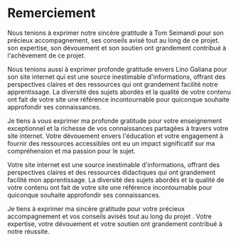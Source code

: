 # Remerciement

Nous tenions à exprimer notre sincère gratitude à Tom Seimandi pour son précieux accompagnement, ses conseils avisé tout au long de ce projet. son expertise, son dévouement et son soutien ont grandement contribué à l'achèvement de ce projet.

Nous tenions aussi à exprimer profonde gratitude envers Lino Galiana pour son site internet qui est une source inestimable d'informations, offrant des perspectives claires et des ressources qui ont grandement facilité notre apprentissage. La diversité des sujets abordés et la qualité de votre contenu ont fait de votre site une référence incontournable pour quiconque souhaite approfondir ses connaissances.

Je tiens à vous exprimer ma profonde gratitude pour votre enseignement exceptionnel et la richesse de vos connaissances partagées à travers votre site internet. Votre dévouement envers l'éducation et votre engagement à fournir des ressources accessibles ont eu un impact significatif sur ma compréhension et ma passion pour le sujet.

Votre site internet est une source inestimable d'informations, offrant des perspectives claires et des ressources didactiques qui ont grandement facilité mon apprentissage. La diversité des sujets abordés et la qualité de votre contenu ont fait de votre site une référence incontournable pour quiconque souhaite approfondir ses connaissances.

Je tiens à exprimer ma sincère gratitude pour votre précieux accompagnement et vos conseils avisés tout au long du projet . Votre expertise, votre dévouement et votre soutien ont grandement contribué à notre réussite.

